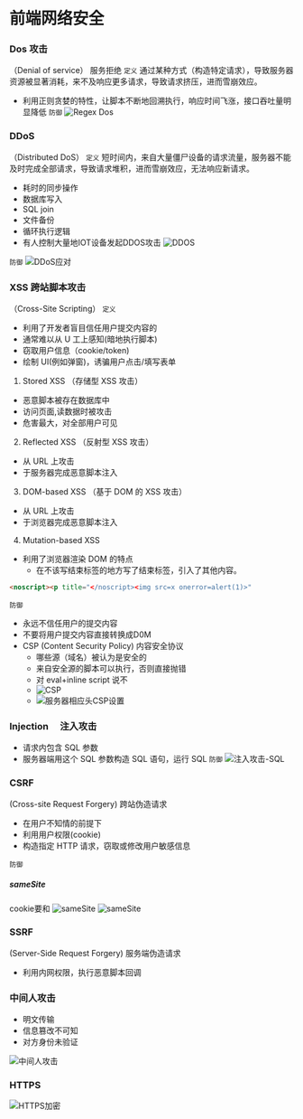 # 前端网络安全

### Dos 攻击

（Denial of service）
服务拒绝
`定义`
通过某种方式（构造特定请求），导致服务器资源被显著消耗，来不及响应更多请求，导致请求挤压，进而雪崩效应。
- 利用正则贪婪的特性，让脚本不断地回溯执行，响应时间飞涨，接口吞吐量明显降低
`防御`
![Regex Dos](/assets/Regex%20Dos.jpg#6)

### DDoS
（Distributed DoS）
`定义`
短时间内，来自大量僵尸设备的请求流量，服务器不能及时完成全部请求，导致请求堆积，进而雪崩效应，无法响应新请求。
- 耗时的同步操作
- 数据库写入
- SQL join
- 文件备份
- 循环执行逻辑
- 有人控制大量地IOT设备发起DDOS攻击
![DDOS](./assets/网络安全/DDOS%20TCP连接不响应.jpg#7)

`防御`
![DDoS应对](./assets/网络安全/DDoS应对.jpg#7)


### XSS 跨站脚本攻击

（Cross-Site Scripting）
`定义`

- 利用了开发者盲目信任用户提交内容的
- 通常难以从 U 工上感知(暗地执行脚本)
- 窃取用户信息（cookie/token)
- 绘制 UI(例如弹窗)，诱骗用户点击/填写表单

1. Stored XSS （存储型 XSS 攻击）

- 恶意脚本被存在数据库中
- 访问页面,读数据时被攻击
- 危害最大，对全部用户可见

2. Reflected XSS （反射型 XSS 攻击）

- 从 URL 上攻击
- 于服务器完成恶意脚本注入

3. DOM-based XSS （基于 DOM 的 XSS 攻击）

- 从 URL 上攻击
- 于浏览器完成恶意脚本注入

4. Mutation-based XSS

- 利用了浏览器渲染 DOM 的特点
  - 在不该写结束标签的地方写了结束标签，引入了其他内容。

```html
<noscript><p title="</noscript><img src=x onerror=alert(1)>"
```

`防御`
- 永远不信任用户的提交内容
- 不要将用户提交内容直接转换成D0M
- CSP (Content Security Policy) 内容安全协议
  - 哪些源（域名）被认为是安全的
  - 来自安全源的脚本可以执行，否则直接抛错
  - 对 eval+inline script 说不
  - ![CSP](./assets/网络安全/CSP.jpg#7)
  - ![服务器相应头CSP设置](./assets/网络安全/服务器相应头CSP设置.jpg#7)


### Injection 　注入攻击

- 请求内包含 SQL 参数
- 服务器端用这个 SQL 参数构造 SQL 语句，运行 SQL
`防御`
![注入攻击-SQL](./assets/网络安全/注入攻击-SQL.jpg#6)

### CSRF

(Cross-site Request Forgery)
跨站伪造请求

- 在用户不知情的前提下
- 利用用户权限(cookie)
- 构造指定 HTTP 请求，窃取或修改用户敏感信息

`防御`

##### sameSite
cookie要和
![sameSite](./assets/网络安全/sameSite.jpg#8)
![sameSite](./assets/网络安全/sameSite-demo.jpg#6)

### SSRF

(Server-Side Request Forgery)
服务端伪造请求

- 利用内网权限，执行恶意脚本回调


### 中间人攻击
- 明文传输
- 信息篡改不可知
- 对方身份未验证

![中间人攻击](./assets/网络安全/中间人攻击.jpg#8)


### HTTPS
![HTTPS加密](./assets/网络安全/HTTPS加密.jpg#/8)